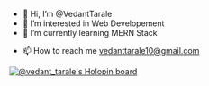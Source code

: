 - 👋 Hi, I’m @VedantTarale
- 👀 I’m interested in Web Developement
- 🌱 I’m currently learning MERN Stack
<!--- - 💞️ I’m looking to collaborate on --->
- 📫 How to reach me vedanttarale10@gmail.com

<!---
VedantTarale/VedantTarale is a ✨ special ✨ repository because its `README.md` (this file) appears on your GitHub profile.
You can click the Preview link to take a look at your changes.
--->
[![@vedant_tarale's Holopin board](https://holopin.me/vedant_tarale)](https://holopin.io/@vedant_tarale)
